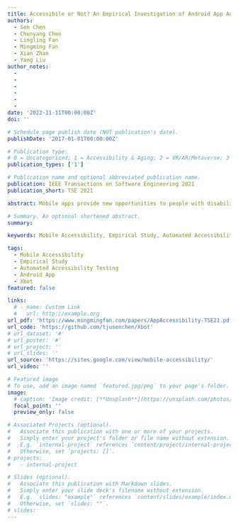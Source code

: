 ```yaml
---
title: Accessibile or Not? An Empirical Investigation of Android App Accessibility
authors:
  - Sen Chen
  - Chunyang Chen
  - Lingling Fan
  - Mingming Fan
  - Xian Zhan 
  - Yang Liu
author_notes:
  - 
  - 
  -
  -
  -
  -
date: '2022-11-11T00:00:00Z'
doi: ''

# Schedule page publish date (NOT publication's date).
publishDate: '2017-01-01T00:00:00Z'

# Publication type: 
# 0 = Uncategorized; 1 = Accessibility & Aging; 2 = VR/AR/Metaverse; 3 = Human-AI Collaboration; 4 = UX Methodology; 5 = Social Computing; 6 = Sensing;  7 = Thesis; 8 = Patent
publication_types: ['1']

# Publication name and optional abbreviated publication name.
publication: IEEE Transactions on Software Engineering 2021
publication_short: TSE 2021

abstract: Mobile apps provide new opportunities to people with disabilities to act independently in the world. Following the law of theUS, EU, mobile OS vendors such as Google and Apple have included accessibility features in their mobile systems and provide a set of guidelines and toolsets for ensuring mobile app accessibility. Motivated by this trend, researchers have conducted empirical studies by using the inaccessibility issue rate of each page (i.e., screen level) to represent the characteristics of mobile app accessibility. However, there still lacks an empirical investigation directly focusing on the issues themselves (i.e., issue level) to unveil more fine-grained findings, due to the lack of an effective issue detection method and a relatively comprehensive dataset of issues. To fill in this literature gap, we first propose an automated app page exploration tool, named Xbot, to facilitate app accessibility testing and automatically collect accessibility issues by leveraging the instrumentation technique and static program analysis. Owing to the relatively high activity coverage (around 80%) achieved by Xbot when exploring apps, Xbot achieves better performance on accessibility issue collection than existing testing tools such as Google Monkey. With Xbot, we are able to collect a relatively comprehensive accessibility issue dataset and finally collect 86,767 issues from 2,270 unique apps including both closed-source and open-source apps, based on which we further carry out an empirical study from the perspective of accessibility issues themselves to investigate novel characteristics of accessibility issues. Specifically, we extensively investigate these issues by checking 1) the overall severity of issues with multiple criteria, 2) the in-depth relation between issue types and app categories, GUI component types, 3) the frequent issue patterns quantitatively, and 4) the fixing status of accessibility issues. Finally, we highlight some insights to the community and hope to raise the attention to maintaining mobile app accessibility for users especially the elderly and disabled.

# Summary. An optional shortened abstract.
summary:

keywords: Mobile Accessibility, Empirical Study, Automated Accessibility Testing, Android App, Xbot

tags:
  - Mobile Accessibility
  - Empirical Study
  - Automated Accessibility Testing
  - Android App
  - Xbot
featured: false

links:
  # - name: Custom Link
  #   url: http://example.org
url_pdf: 'https://www.mingmingfan.com/papers/AppAccessibility-TSE21.pdf'
url_code: 'https://github.com/tjusenchen/Xbot'
# url_dataset: '#'
# url_poster: '#'
# url_project: ''
# url_slides: ''
url_source: 'https://sites.google.com/view/mobile-accessibility/'
url_video: ''

# Featured image
# To use, add an image named `featured.jpg/png` to your page's folder.
image:
  # caption: 'Image credit: [**Unsplash**](https://unsplash.com/photos/pLCdAaMFLTE)'
  focal_point: ''
  preview_only: false

# Associated Projects (optional).
#   Associate this publication with one or more of your projects.
#   Simply enter your project's folder or file name without extension.
#   E.g. `internal-project` references `content/project/internal-project/index.md`.
#   Otherwise, set `projects: []`.
# projects:
#   - internal-project

# Slides (optional).
#   Associate this publication with Markdown slides.
#   Simply enter your slide deck's filename without extension.
#   E.g. `slides: "example"` references `content/slides/example/index.md`.
#   Otherwise, set `slides: ""`.
# slides:
---
```


<!-- {{< youtube f9lO9tin4tw >}} -->


